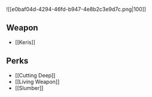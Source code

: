 ![[e0baf04d-4294-46fd-b947-4e8b2c3e9d7c.png|100]]
## Weapon
- [[Keris]]

## Perks
- [[Cutting Deep]]
- [[Living Weapon]]
- [[Slumber]]